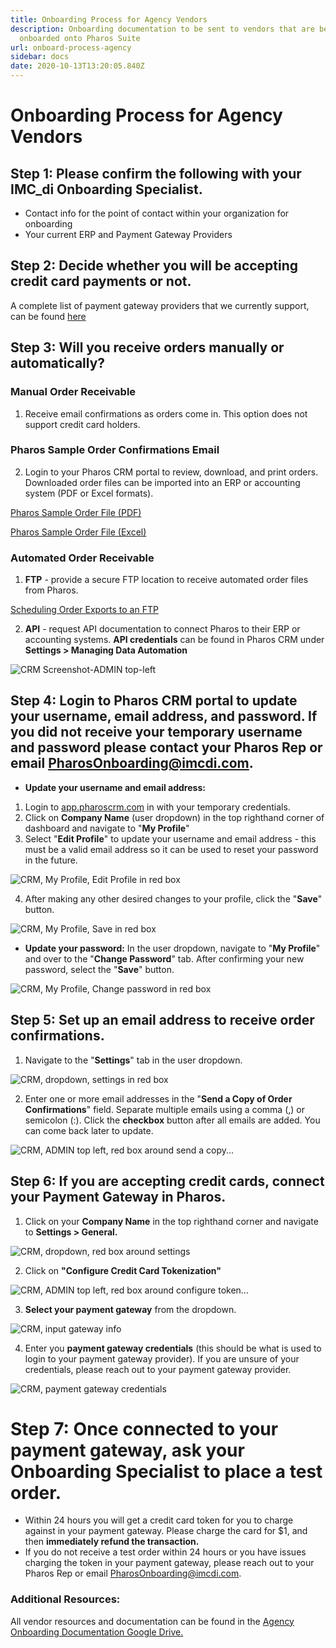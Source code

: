 ```yaml
---
title: Onboarding Process for Agency Vendors
description: Onboarding documentation to be sent to vendors that are being
  onboarded onto Pharos Suite
url: onboard-process-agency
sidebar: docs
date: 2020-10-13T13:20:05.840Z
---
```

# Onboarding Process for Agency Vendors

## Step 1: Please confirm the following with your IMC_di Onboarding Specialist.

* Contact info for the point of contact within your organization for onboarding
* Your current ERP and Payment Gateway Providers

## Step 2: Decide whether you will be accepting credit card payments or not.

A complete list of payment gateway providers that we currently support, can be found [here](/docs/pci-faqs/#pharos-currently-supports-57-payment-gateways)

## Step 3: Will you receive orders manually or automatically?

### Manual Order Receivable

1. Receive email confirmations as orders come in. This option does not support credit card holders.

### Pharos Sample Order Confirmations Email

2. Login to your Pharos CRM portal to review, download, and print orders. Downloaded order files can be imported into an ERP or accounting system (PDF or Excel formats).

[Pharos Sample Order File (PDF)](/uploads/Pharos_Vendor_Sample_Order.pdf)

[Pharos Sample Order File (Excel)](/uploads/Pharos_Sample_Order_File_2.5.20.xlsx)

### Automated Order Receivable

1. **FTP** - provide a secure FTP location to receive automated order files from Pharos.

[Scheduling Order Exports to an FTP](https://docs.google.com/document/d/1JynsyNcDOZ-Z32QensRsS4p_nYrFv7d4oUHUe44e2Zk/edit)

2. **API** - request API documentation to connect Pharos to their ERP or accounting systems. **API credentials** can be found in Pharos CRM under **Settings > Managing Data Automation**

![CRM Screenshot-ADMIN top-left](/uploads/onboardagency_001.jpg)

## Step 4: Login to Pharos CRM portal to update your username, email address, and password. If you did not receive your temporary username and password please contact your Pharos Rep or email PharosOnboarding@imcdi.com.

* **Update your username and email address:**

1. Login to [app.pharoscrm.com](app.pharoscrm.com) in with your temporary credentials.
2. Click on **Company Name** (user dropdown) in the top righthand corner of dashboard and navigate to "**My Profile**"
3. Select "**Edit Profile**" to update your username and email address - this must be a valid email address so it can be used to reset your password in the future.

![CRM, My Profile, Edit Profile in red box](/uploads/onboardagency_003.png)

4. After making any other desired changes to your profile, click the "**Save**" button.

![CRM, My Profile, Save in red box](/uploads/onboardagency_004.png)

* **Update your password:** In the user dropdown, navigate to "**My Profile**" and over to the "**Change Password**" tab. After confirming your new password, select the "**Save**" button.

![CRM, My Profile, Change password in red box](/uploads/onboardagency_005.png)

## Step 5: Set up an email address to receive order confirmations.

1. Navigate to the "**Settings**" tab in the user dropdown.

![CRM, dropdown, settings in red box](/uploads/onboardagency_006.png)

2. Enter one or more email addresses in the "**Send a Copy of Order Confirmations**" field. Separate multiple emails using a comma (,) or semicolon (:). Click the **checkbox** button after all emails are added. You can come back later to update.

![CRM, ADMIN top left, red box around send a copy...](/uploads/onboardagency_007.png)

## Step 6: If you are accepting credit cards, connect your Payment Gateway in Pharos.

1. Click on your **Company Name** in the top righthand corner and navigate to **Settings > General.**

![CRM, dropdown, red box around settings](/uploads/onboardagency_008.png)

2. Click on **"Configure Credit Card Tokenization"**

![CRM, ADMIN top left, red box around configure token...](/uploads/onboardagency_009.png)

3. **Select your payment gateway** from the dropdown.

![CRM, input gateway info](/uploads/onboardagency_010.jpg)

4. Enter you **payment gateway credentials** (this should be what is used to login to your payment gateway provider). If you are unsure of your credentials, please reach out to your payment gateway provider.

![CRM, payment gateway credentials](/uploads/onboardagency_011.jpg)

# Step 7: Once connected to your payment gateway, ask your Onboarding Specialist to place a test order.

* Within 24 hours you will get a credit card token for you to charge against in your payment gateway. Please charge the card for $1, and then **immediately refund the transaction.**
* If you do not receive a test order within 24 hours or you have issues charging the token in your payment gateway, please reach out to your Pharos Rep or email PharosOnboarding@imcdi.com.

### Additional Resources:

All vendor resources and documentation can be found in the [Agency Onboarding Documentation Google Drive.](https://drive.google.com/drive/folders/1URmWO7NoLbkFxBQGN_5XqQIBN3fsXo9f)
